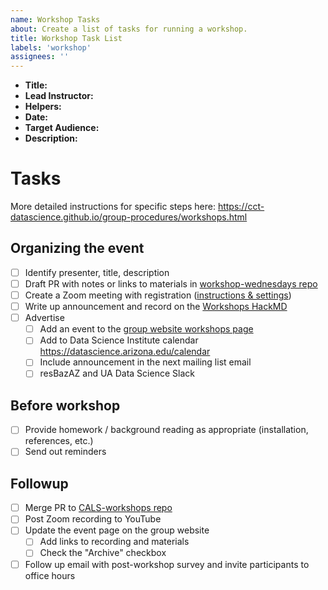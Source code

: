 ```yaml
---
name: Workshop Tasks
about: Create a list of tasks for running a workshop.
title: Workshop Task List
labels: 'workshop'
assignees: ''
---
```


-   **Title:**
-   **Lead Instructor:**
-   **Helpers:**
-   **Date:**
-   **Target Audience:**
-   **Description:**

# Tasks

More detailed instructions for specific steps here: <https://cct-datascience.github.io/group-procedures/workshops.html>

## Organizing the event

- [ ] Identify presenter, title, description
- [ ] Draft PR with notes or links to materials in [workshop-wednesdays repo](https://github.com/cct-datascience/workshop-wednesdays)
- [ ] Create a Zoom meeting with registration ([instructions & settings](https://cct-datascience.github.io/group-procedures/workshops.html#creating-a-template-for-workshop-zoom-meetings))
- [ ] Write up announcement and record on the [Workshops HackMD](https://hackmd.io/-hSaZbuzQI-gAPP3pASvRw)
- [ ] Advertise
  - [ ] Add an event to the [group website workshops page](https://datascience.cals.arizona.edu/workshops)
  - [ ] Add to Data Science Institute calendar <https://datascience.arizona.edu/calendar>
  - [ ] Include announcement in the next mailing list email
  - [ ] resBazAZ and UA Data Science Slack

## Before workshop

- [ ] Provide homework / background reading as appropriate (installation, references, etc.)
- [ ] Send out reminders

## Followup

- [ ] Merge PR to [CALS-workshops repo](https://github.com/cct-datascience/CALS-workshops) <!--# could happen before workshop too.  Not sure how people usually use this repo -->
- [ ] Post Zoom recording to YouTube
- [ ] Update the event page on the group website
  - [ ] Add links to recording and materials
  - [ ] Check the "Archive" checkbox
- [ ] Follow up email with post-workshop survey and invite participants to office hours
